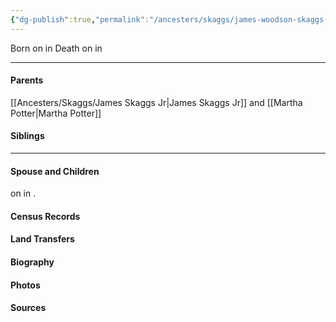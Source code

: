 ```yaml
---
{"dg-publish":true,"permalink":"/ancesters/skaggs/james-woodson-skaggs-1854-1937/"}
---
```


Born on  <!-- link to date --> in <!-- link to place -->
Death on <!-- link to date --> in <!-- link to place -->

---
#### Parents

[[Ancesters/Skaggs/James Skaggs Jr\|James Skaggs Jr]] and [[Martha Potter\|Martha Potter]]
#### Siblings
<!-- Link to sibling -->

---
#### Spouse and Children
<!-- Link to spouse --> on <!-- link to date --> in <!-- link to place -->.
<!-- Link to child -->

#### Census Records

#### Land Transfers

#### Biography

#### Photos

#### Sources

